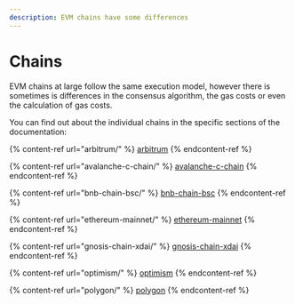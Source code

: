 ```yaml
---
description: EVM chains have some differences
---
```


# Chains

EVM chains at large follow the same execution model, however there is sometimes is differences in the consensus algorithm, the gas costs or even the calculation of gas costs.

You can find out about the individual chains in the specific sections of the documentation:

{% content-ref url="arbitrum/" %}
[arbitrum](arbitrum/)
{% endcontent-ref %}

{% content-ref url="avalanche-c-chain/" %}
[avalanche-c-chain](avalanche-c-chain/)
{% endcontent-ref %}

{% content-ref url="bnb-chain-bsc/" %}
[bnb-chain-bsc](bnb-chain-bsc/)
{% endcontent-ref %}

{% content-ref url="ethereum-mainnet/" %}
[ethereum-mainnet](ethereum-mainnet/)
{% endcontent-ref %}

{% content-ref url="gnosis-chain-xdai/" %}
[gnosis-chain-xdai](gnosis-chain-xdai/)
{% endcontent-ref %}

{% content-ref url="optimism/" %}
[optimism](optimism/)
{% endcontent-ref %}

{% content-ref url="polygon/" %}
[polygon](polygon/)
{% endcontent-ref %}

